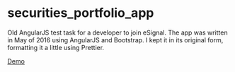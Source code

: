 # securities_portfolio_app
Old AngularJS test task for a developer to join eSignal. The app was written in May of 2016 using AngularJS and Bootstrap.
I kept it in its original form, formatting it a little using Prettier.

[Demo](https://everget.github.io/securities_portfolio_app/)
